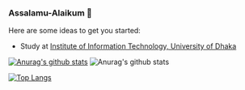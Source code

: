 ### Assalamu-Alaikum 👋

<!--
**rakib3004/rakib3004** is a ✨ _special_ ✨ repository because its `README.md` (this file) appears on your GitHub profile.-->

Here are some ideas to get you started:

- Study at [Institute of Information Technology, University of Dhaka](http://www.iit.du.ac.bd/)


[![Anurag's github stats](https://github-readme-stats.vercel.app/api?username=rakib3004)](https://github.com/anuraghazra/github-readme-stats)
![Anurag's github stats](https://github-readme-stats.vercel.app/api?username=rakib3004&show_icons=true&theme=gradient)


[![Top Langs](https://github-readme-stats.vercel.app/api/top-langs/?username=rakib3004&layout=compact)](https://github.com/anuraghazra/github-readme-stats)

